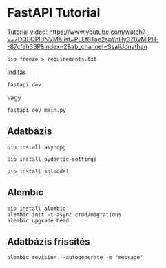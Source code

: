 # FastAPI Tutorial


Tutorial video: https://www.youtube.com/watch?v=7DQEQPlBNVM&list=PLEt8Tae2spYnHy378vMlPH--87cfeh33P&index=2&ab_channel=SsaliJonathan

    pip freeze > requirements.txt

Indítás
```
fastapi dev
```

vagy
```
fastapi dev main.py
```

## Adatbázis

```
pip install asyncpg
```

```
pip install pydantic-settings
```

```
pip install sqlmodel
```


## Alembic
```
pip install alombic
alembic init -t async crud/migrations
alembic upgrade head
```

## Adatbázis frissítés

```alembic revision --autogenerate -m "message"```